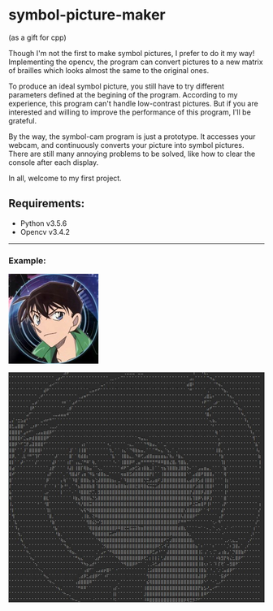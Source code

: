 # symbol-picture-maker
(as a gift for cpp)

Though I'm not the first to make symbol pictures, I prefer to do it my way!
Implementing the opencv, the program can convert pictures to a new matrix of brailles which looks almost the same to the original ones. 

To produce an ideal symbol picture, you still have to try different parameters defined at the begining of the program. According to my experience, this program can't handle low-contrast pictures. But if you are interested and willing to improve the performance of this program, I'll be grateful.

By the way, the symbol-cam program is just a prototype. It accesses your webcam, and continuously converts your picture into symbol pictures. There are still many annoying problems to be solved, like how to clear the console after each display. 

In all, welcome to my first project.

## Requirements:
- Python v3.5.6
- Opencv v3.4.2

---
### Example:

![Original picture](https://github.com/Asterion98k/symbol-picture-maker/blob/master/symbol-picture-maker/images/3.jpg?raw=true)

![Generated picture](https://github.com/Asterion98k/symbol-picture-maker/blob/master/symbol-picture-maker/images/7.jpg?raw=true)
